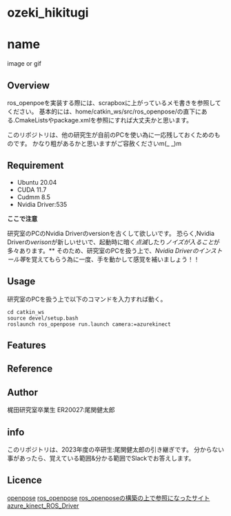 # ozeki_hikitugi


# name

image or gif

## Overview

ros_openpoeを実装する際には、scrapboxに上がっているメモ書きを参照してください。 基本的には、home/catkin_ws/src/ros_openpose/の直下にある.CmakeListsやpackage.xmlを参照にすれば大丈夫かと思います。

このリポジトリは、他の研究生が自前のPCを使い為に一応残しておくためのものです。
かなり粗があるかと思いますがご容赦くださいm(_ _)m

## Requirement

- Ubuntu 20.04
- CUDA 11.7
- Cudmm 8.5
- Nvidia Driver:535

**ここで注意**

研究室のPCのNvidia Driverのversionを古くして欲しいです。
恐らく,Nvidia Driverの*verison*が新しいせいで、起動時に暗く*点滅*したり*ノイズが入ること*が多々あります。**
そのため、研究室のPCを扱う上で、*Nvidia Driverのインストール等*を覚えてもらう為に一度、手を動かして感覚を補いましょう！！
## Usage

研究室のPCを扱う上で以下のコマンドを入力すれば動く。

```
cd catkin_ws
source devel/setup.bash
roslaunch ros_openpose run.launch camera:=azurekinect
```


## Features

## Reference

## Author

梶田研究室卒業生
ER20027:尾関健太郎

## info
このリポジトリは、2023年度の卒研生:尾関健太郎の引き継ぎです。 分からない事があったら、覚えている範囲&分かる範囲でSlackでお答えします。



## Licence

[openpose](https://github.com/CMU-Perceptual-Computing-Lab/openpose)
[ros_openpose](https://github.com/ravijo/ros_openpose)
[ros_openposeの構築の上で参照になったサイト](https://yoshistl.hatenablog.com/entry/2022/07/31/014254)
[azure_kinect_ROS_Driver](https://github.com/microsoft/Azure_Kinect_ROS_Driver)
